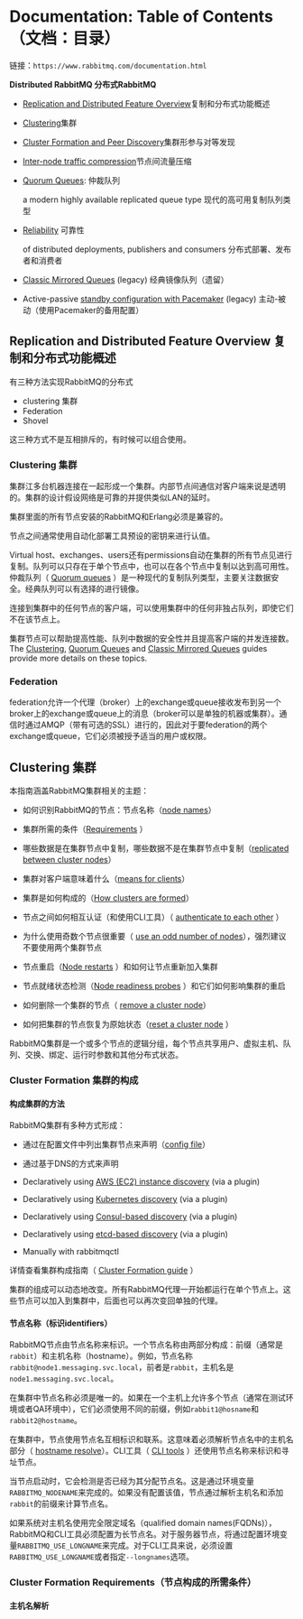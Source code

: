 # Documentation: Table of Contents（文档：目录）

链接：`https://www.rabbitmq.com/documentation.html`

**Distributed RabbitMQ 分布式RabbitMQ**

- [Replication and Distributed Feature Overview](https://www.rabbitmq.com/distributed.html)复制和分布式功能概述

- [Clustering](https://www.rabbitmq.com/clustering.html)集群

- [Cluster Formation and Peer Discovery](https://www.rabbitmq.com/cluster-formation.html)集群形参与对等发现

- [Inter-node traffic compression](https://www.rabbitmq.com/clustering-compression.html)节点间流量压缩

- [Quorum Queues](https://www.rabbitmq.com/quorum-queues.html): 仲裁队列

  a modern highly available replicated queue type 现代的高可用复制队列类型

- [Reliability](https://www.rabbitmq.com/reliability.html) 可靠性

  of distributed deployments, publishers and consumers 分布式部署、发布者和消费者

- [Classic Mirrored Queues](https://www.rabbitmq.com/ha.html) (legacy) 经典镜像队列（遗留）

- Active-passive [standby configuration with Pacemaker](https://www.rabbitmq.com/pacemaker.html) (legacy) 主动-被动（使用Pacemaker的备用配置）

## Replication and Distributed Feature Overview 复制和分布式功能概述

有三种方法实现RabbitMQ的分布式

* clustering 集群
* Federation
* Shovel

这三种方式不是互相排斥的，有时候可以组合使用。

### Clustering 集群

集群江多台机器连接在一起形成一个集群。内部节点间通信对客户端来说是透明的。集群的设计假设网络是可靠的并提供类似LAN的延时。

集群里面的所有节点安装的RabbitMQ和Erlang必须是兼容的。

节点之间通常使用自动化部署工具预设的密钥来进行认值。

Virtual host、exchanges、users还有permissions自动在集群的所有节点见进行复制。队列可以只存在于单个节点中，也可以在各个节点中复制以达到高可用性。仲裁队列（ [Quorum queues](https://www.rabbitmq.com/quorum-queues.html) ）是一种现代的复制队列类型，主要关注数据安全。经典队列可以有选择的进行镜像。

连接到集群中的任何节点的客户端，可以使用集群中的任何非独占队列，即使它们不在该节点上。

集群节点可以帮助提高性能、队列中数据的安全性并且提高客户端的并发连接数。The [Clustering](https://www.rabbitmq.com/clustering.html), [Quorum Queues](https://www.rabbitmq.com/quorum-queues.html) and [Classic Mirrored Queues](https://www.rabbitmq.com/ha.html) guides provide more details on these topics.

### Federation

federation允许一个代理（broker）上的exchange或queue接收发布到另一个broker上的exchange或queue上的消息（broker可以是单独的机器或集群）。通信时通过AMQP（带有可选的SSL）进行的，因此对于要federation的两个exchange或queue，它们必须被授予适当的用户或权限。

## Clustering 集群

本指南涵盖RabbitMQ集群相关的主题：

* 如何识别RabbitMQ的节点：节点名称（[node names](https://www.rabbitmq.com/clustering.html#node-names)）
* 集群所需的条件（[Requirements](https://www.rabbitmq.com/clustering.html#cluster-formation-requirements) ）

* 哪些数据是在集群节点中复制，哪些数据不是在集群节点中复制（[replicated between cluster nodes](https://www.rabbitmq.com/clustering.html#cluster-membership)）

* 集群对客户端意味着什么（[means for clients](https://www.rabbitmq.com/clustering.html#clustering-and-clients)）
* 集群是如何构成的（[How clusters are formed](https://www.rabbitmq.com/clustering.html#cluster-formation)）
* 节点之间如何相互认证（和使用CLI工具）（ [authenticate to each other](https://www.rabbitmq.com/clustering.html#erlang-cookie) ）
* 为什么使用奇数个节点很重要（ [use an odd number of nodes](https://www.rabbitmq.com/clustering.html#node-count)），强烈建议不要使用两个集群节点
* 节点重启（[Node restarts](https://www.rabbitmq.com/clustering.html#restarting) ）和如何让节点重新加入集群
* 节点就绪状态检测（[Node readiness probes](https://www.rabbitmq.com/clustering.html#restarting-readiness-probes) ）和它们如何影响集群的重启
* 如何删除一个集群的节点（ [remove a cluster node](https://www.rabbitmq.com/clustering.html#removing-nodes)）
* 如何把集群的节点恢复为原始状态（[reset a cluster node](https://www.rabbitmq.com/clustering.html#resetting-nodes) ）

RabbitMQ集群是一个或多个节点的逻辑分组，每个节点共享用户、虚拟主机、队列、交换、绑定、运行时参数和其他分布式状态。

### Cluster Formation 集群的构成

#### 构成集群的方法

RabbitMQ集群有多种方式形成：

* 通过在配置文件中列出集群节点来声明（[config file](https://www.rabbitmq.com/configure.html)）

* 通过基于DNS的方式来声明
* Declaratively using [AWS (EC2) instance discovery](https://github.com/rabbitmq/rabbitmq-peer-discovery-aws) (via a plugin)
* Declaratively using [Kubernetes discovery](https://github.com/rabbitmq/rabbitmq-peer-discovery-k8s) (via a plugin)
* Declaratively using [Consul-based discovery](https://github.com/rabbitmq/rabbitmq-peer-discovery-consul) (via a plugin)
* Declaratively using [etcd-based discovery](https://github.com/rabbitmq/rabbitmq-peer-discovery-etcd) (via a plugin)
* Manually with rabbitmqctl

详情查看集群构成指南（ [Cluster Formation guide](https://www.rabbitmq.com/cluster-formation.html) ）

集群的组成可以动态地改变。所有RabbitMQ代理一开始都运行在单个节点上。这些节点可以加入到集群中，后面也可以再次变回单独的代理。

#### 节点名称（标识identifiers）

RabbitMQ节点由节点名称来标识。一个节点名称由两部分构成：前缀（通常是`rabbit`）和主机名称（hostname）。例如，节点名称`rabbit@node1.messaging.svc.local`，前者是`rabbit`，主机名是`node1.messaging.svc.local`。

在集群中节点名称必须是唯一的。如果在一个主机上允许多个节点（通常在测试环境或者QA环境中），它们必须使用不同的前缀，例如`rabbit1@hosname`和`rabbit2@hostname`。

在集群中，节点使用节点名互相标识和联系。这意味着必须解析节点名中的主机名部分（ [hostname resolve](https://www.rabbitmq.com/clustering.html#hostname-resolution-requirement)）。CLI工具（ [CLI tools](https://www.rabbitmq.com/cli.html) ）还使用节点名称来标识和寻址节点。

当节点启动时，它会检测是否已经为其分配节点名。这是通过环境变量`RABBITMQ_NODENAME`来完成的。如果没有配置该值，节点通过解析主机名和添加`rabbit`的前缀来计算节点名。

如果系统对主机名使用完全限定域名（qualified domain names(FQDNs)），RabbitMQ和CLI工具必须配置为长节点名。对于服务器节点，将通过配置环境变量`RABBITMQ_USE_LONGNAME`来完成。对于CLI工具来说，必须设置`RABBITMQ_USE_LONGNAME`或者指定`--longnames`选项。

### Cluster Formation Requirements（节点构成的所需条件）

#### 主机名解析





